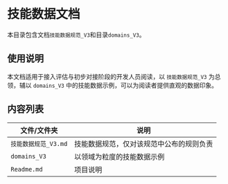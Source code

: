 # 技能数据文档

本目录包含文档`技能数据规范_V3`和目录`domains_V3`。

## 使用说明

本文档适用于接入评估与初步对接阶段的开发人员阅读，以 `技能数据规范_V3` 为总领，辅以 `domains_V3` 中的技能数据示例，可以为阅读者提供直观的数据印象。

## 内容列表

| 文件/文件夹      | 说明        |
| -------- | --------- |
| `技能数据规范_V3.md`  | 技能数据规范，仅对该规范中公布的规则负责 |
| `domains_V3` | 以领域为粒度的技能数据示例 |
| `Readme.md` | 项目说明 |

